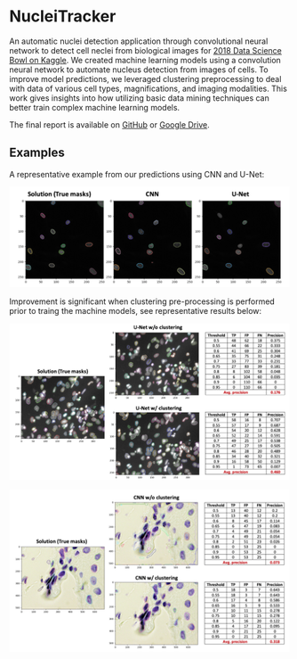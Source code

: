 # NucleiTracker
An automatic nuclei detection application through convolutional neural network to detect cell neclei from biological images for [2018 Data Science Bowl on Kaggle](https://www.kaggle.com/c/data-science-bowl-2018). We created machine learning models using a convolution neural network to automate nucleus detection from images of cells. To improve model predictions, we leveraged clustering preprocessing to deal with data of various cell types, magnifications, and imaging modalities. This work gives insights into how utilizing basic data mining techniques can better train complex machine learning models.

The final report is available on [GitHub](https://github.com/kevinshen56714/NucleiTracker/blob/main/Final%20Report.pdf) or [Google Drive](https://drive.google.com/file/d/1hn8oPZVmFTLSi3PdyBT5aKUOSiKyKaxw/view?usp=sharing).

## Examples
A representative example from our predictions using CNN and U-Net:
<p align="center">
	<img src="Examples/Snapshot.png"/>
</p>

Improvement is significant when clustering pre-processing is performed prior to traing the machine models, see representative results below:
<p align="center">
	<img src="Examples/Clustering1.png"/>
</p>

<p align="center">
	<img src="Examples/Clustering2.png"/>
</p>